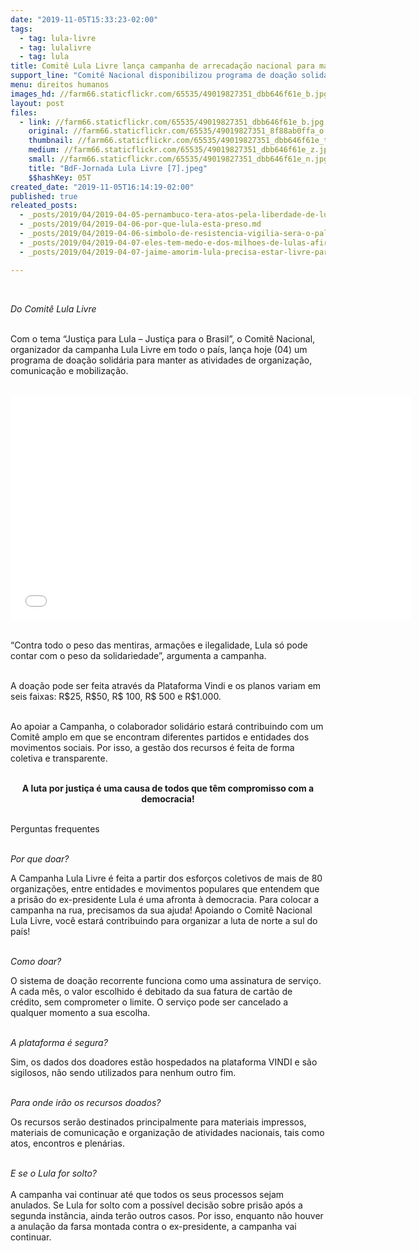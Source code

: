 ```yaml
---
date: "2019-11-05T15:33:23-02:00"
tags:
  - tag: lula-livre
  - tag: lulalivre
  - tag: lula
title: Comitê Lula Livre lança campanha de arrecadação nacional para manter suas atividades
support_line: "Comitê Nacional disponibilizou programa de doação solidária para manter as atividades de organização, comunicação e mobilização"
menu: direitos humanos
images_hd: //farm66.staticflickr.com/65535/49019827351_dbb646f61e_b.jpg
layout: post
files:
  - link: //farm66.staticflickr.com/65535/49019827351_dbb646f61e_b.jpg
    original: //farm66.staticflickr.com/65535/49019827351_8f88ab0ffa_o.jpg
    thumbnail: //farm66.staticflickr.com/65535/49019827351_dbb646f61e_t.jpg
    medium: //farm66.staticflickr.com/65535/49019827351_dbb646f61e_z.jpg
    small: //farm66.staticflickr.com/65535/49019827351_dbb646f61e_n.jpg
    title: "BdF-Jornada Lula Livre [7].jpeg"
    $$hashKey: 05T
created_date: "2019-11-05T16:14:19-02:00"
published: true
releated_posts:
  - _posts/2019/04/2019-04-05-pernambuco-tera-atos-pela-liberdade-de-lula.md
  - _posts/2019/04/2019-04-06-por-que-lula-esta-preso.md
  - _posts/2019/04/2019-04-06-simbolo-de-resistencia-vigilia-sera-o-palco-de-grande-ato-nacional-por-lula.md
  - _posts/2019/04/2019-04-07-eles-tem-medo-e-dos-milhoes-de-lulas-afirma-ex-presidente-em-carta-aos-brasileiros.md
  - _posts/2019/04/2019-04-07-jaime-amorim-lula-precisa-estar-livre-para-trazer-esperanca-e-o-direito-de-sonhar.md

---
```

<p>&nbsp;</p>

<p><em>Do Comit&ecirc; Lula Livre</em></p>

<p><br />
Com o tema &ldquo;Justi&ccedil;a para Lula &ndash; Justi&ccedil;a para o Brasil&rdquo;, o Comit&ecirc; Nacional, organizador da campanha Lula Livre em todo o pa&iacute;s, lan&ccedil;a hoje (04) um programa de doa&ccedil;&atilde;o solid&aacute;ria para manter as atividades de organiza&ccedil;&atilde;o, comunica&ccedil;&atilde;o e mobiliza&ccedil;&atilde;o.<br />
&nbsp;</p>

<p><iframe allowfullscreen="" frameborder="0" height="360" src="//www.youtube.com/embed/ZwYg6QhK9-k" width="640"></iframe></p>

<p><br />
&ldquo;Contra todo o peso das mentiras, arma&ccedil;&otilde;es e ilegalidade, Lula s&oacute; pode contar com o peso da solidariedade&rdquo;, argumenta a campanha.<br />
&nbsp;</p>

<p>A doa&ccedil;&atilde;o pode ser feita atrav&eacute;s da Plataforma Vindi e os planos variam em seis faixas: R$25, R$50, R$ 100, R$ 500 e R$1.000.<br />
&nbsp;</p>

<p>Ao apoiar a Campanha, o colaborador solid&aacute;rio estar&aacute; contribuindo com um Comit&ecirc; amplo em que se encontram diferentes partidos e entidades dos movimentos sociais. Por isso, a gest&atilde;o dos recursos &eacute; feita de forma coletiva e transparente.<br />
&nbsp;</p>

<p style="text-align: center;"><strong>A luta por justi&ccedil;a &eacute; uma causa de todos que t&ecirc;m compromisso com a democracia!</strong><br />
&nbsp;</p>

<p>Perguntas frequentes<br />
&nbsp;</p>

<p><em>Por que doar?</em></p>

<p>A Campanha Lula Livre &eacute; feita a partir dos esfor&ccedil;os coletivos de mais de 80 organiza&ccedil;&otilde;es, entre entidades e movimentos populares que entendem que a pris&atilde;o do ex-presidente Lula &eacute; uma afronta &agrave; democracia. Para colocar a campanha na rua, precisamos da sua ajuda! Apoiando o Comit&ecirc; Nacional Lula Livre, voc&ecirc; estar&aacute; contribuindo para organizar a luta de norte a sul do pa&iacute;s!<br />
&nbsp;</p>

<p><em>Como doar?</em></p>

<p>O sistema de doa&ccedil;&atilde;o recorrente funciona como uma assinatura de servi&ccedil;o. A cada m&ecirc;s, o valor escolhido &eacute; debitado da sua fatura de cart&atilde;o de cr&eacute;dito, sem comprometer o limite. O servi&ccedil;o pode ser cancelado a qualquer momento a sua escolha.<br />
&nbsp;</p>

<p><em>A plataforma &eacute; segura?</em></p>

<p>Sim, os dados dos doadores est&atilde;o hospedados na plataforma VINDI e s&atilde;o sigilosos, n&atilde;o sendo utilizados para nenhum outro fim.</p>

<p><br />
<em>Para onde ir&atilde;o os recursos doados?</em></p>

<p>Os recursos ser&atilde;o destinados principalmente para materiais impressos, materiais de comunica&ccedil;&atilde;o e organiza&ccedil;&atilde;o de atividades nacionais, tais como atos, encontros e plen&aacute;rias.<br />
&nbsp;</p>

<p><em>E se o Lula for solto?</em><br />
<br />
A campanha vai continuar at&eacute; que todos os seus processos sejam anulados. Se Lula for solto com a poss&iacute;vel decis&atilde;o sobre pris&atilde;o ap&oacute;s a segunda inst&acirc;ncia, ainda ter&atilde;o outros casos. Por isso, enquanto n&atilde;o houver a anula&ccedil;&atilde;o da farsa montada contra o ex-presidente, a campanha vai continuar.</p>

<p>&nbsp;</p>
